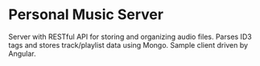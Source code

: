 Personal Music Server
=====================

Server with RESTful API for storing and organizing audio files. Parses ID3 tags and stores track/playlist data using Mongo.
Sample client driven by Angular.
